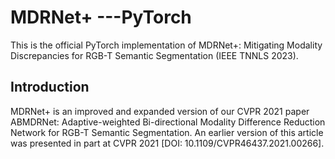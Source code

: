 # MDRNet+ ---PyTorch
This is the official PyTorch implementation of MDRNet+: Mitigating Modality Discrepancies for RGB-T Semantic Segmentation (IEEE TNNLS 2023). 
## Introduction
MDRNet+ is an improved and expanded version of our CVPR 2021 paper ABMDRNet: Adaptive-weighted Bi-directional Modality Difference Reduction Network for RGB-T Semantic Segmentation. An earlier version of this article was presented in part at CVPR 2021 [DOI: 10.1109/CVPR46437.2021.00266].

